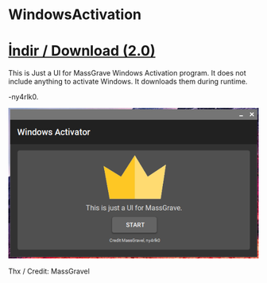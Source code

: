 # WindowsActivation
# <a href="https://github.com/ny4rlk0/WindowsActivation/releases/download/Release_v2/WindowsActivation_v2.zip">İndir / Download (2.0)</a>

This is Just a UI for MassGrave Windows Activation program. It does not include anything to activate Windows. It downloads them during runtime.

-ny4rlk0.

<img src="https://raw.githubusercontent.com/ny4rlk0/WindowsActivation/master/WindowsActivation/ss.png">

Thx / Credit: MassGravel
